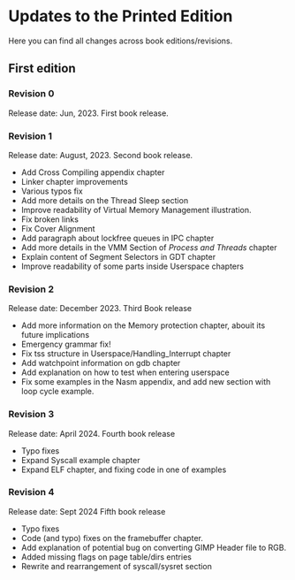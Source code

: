 # Updates to the Printed Edition

Here you can find all changes across book editions/revisions.

## First edition

### Revision 0

Release date: Jun, 2023.
First book release.

### Revision 1

Release date: August, 2023.
Second book release.

* Add Cross Compiling appendix chapter
* Linker chapter improvements
* Various typos fix
* Add more details on the Thread Sleep section
* Improve readability of Virtual Memory Management illustration.
* Fix broken links
* Fix Cover Alignment
* Add paragraph about lockfree queues in IPC chapter
* Add more details in the VMM Section of _Process and Threads_ chapter
* Explain content of Segment Selectors in GDT chapter
* Improve readability of some parts inside Userspace chapters

### Revision 2

Release date: December 2023.
Third Book release

* Add more information on the Memory protection chapter, abouit its future implications
* Emergency grammar fix!
* Fix tss structure in Userspace/Handling_Interrupt chapter
* Add watchpoint information on gdb chapter
* Add explanation on how to test when entering userspace
* Fix some examples in the Nasm appendix, and add new section with loop cycle example.

### Revision 3

Release date: April 2024.
Fourth book release

* Typo fixes
* Expand Syscall example chapter
* Expand ELF chapter, and fixing code in one of examples

### Revision 4

Release date: Sept 2024
Fifth book release

* Typo fixes
* Code (and typo) fixes on the framebuffer chapter.
* Add explanation of potential bug on converting GIMP Header file to RGB.
* Added missing flags on page table/dirs entries
* Rewrite and rearrangement of syscall/sysret section

